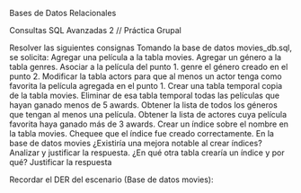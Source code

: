 
Bases de Datos Relacionales


 Consultas SQL Avanzadas 2
// Práctica Grupal

Resolver las siguientes consignas
Tomando la base de datos movies_db.sql, se solicita:
Agregar una película a la tabla movies.
Agregar un género a la tabla genres.
Asociar a la película del punto 1. genre el género creado en el punto 2.
Modificar la tabla actors para que al menos un actor tenga como favorita la película agregada en el punto 1.
Crear una tabla temporal copia de la tabla movies.
Eliminar de esa tabla temporal todas las películas que hayan ganado menos de 5 awards.
Obtener la lista de todos los géneros que tengan al menos una película.
Obtener la lista de actores cuya película favorita haya ganado más de 3 awards.
Crear un índice sobre el nombre en la tabla movies.
Chequee que el índice fue creado correctamente.
En la base de datos movies ¿Existiría una mejora notable al crear índices? Analizar y justificar la respuesta.
¿En qué otra tabla crearía un índice y por qué? Justificar la respuesta



Recordar el DER del escenario (Base de datos movies):

